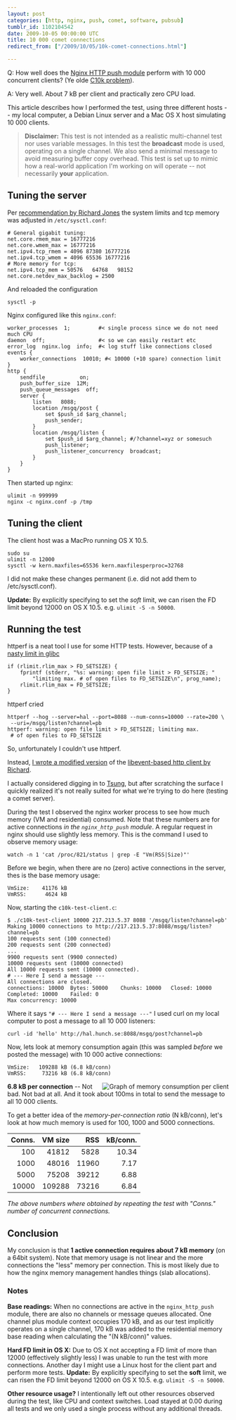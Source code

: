 ```yaml
---
layout: post
categories: [http, nginx, push, comet, software, pubsub]
tumblr_id: 1102104542  
date: 2009-10-05 00:00:00 UTC
title: 10 000 comet connections
redirect_from: ["/2009/10/05/10k-comet-connections.html"]

---
```


Q: How well does the [Nginx HTTP push module](http://github.com/rsms/nginx_http_push_module) perform with 10 000 concurrent clients? (Ye olde [C10k problem](http://www.kegel.com/c10k.html)).

A: Very well. About 7 kB per client and practically zero CPU load.

This article describes how I performed the test, using three different hosts -- my local computer, a Debian Linux server and a Mac OS X host simulating 10 000 clients.

<!--more-->

> **Disclaimer:** This test is not intended as a realistic multi-channel test nor uses variable messages. In this test the **broadcast** mode is used, operating on a single channel. We also send a minimal message to avoid measuring buffer copy overhead. This test is set up to mimic how a real-world application I'm working on will operate -- not necessarily **your** application.

## Tuning the server

Per [recommendation by Richard Jones](http://www.metabrew.com/article/a-million-user-comet-application-with-mochiweb-part-1) the system limits and tcp memory was adjusted in `/etc/sysctl.conf`:

	# General gigabit tuning:
	net.core.rmem_max = 16777216
	net.core.wmem_max = 16777216
	net.ipv4.tcp_rmem = 4096 87380 16777216
	net.ipv4.tcp_wmem = 4096 65536 16777216
	# More memory for tcp:
	net.ipv4.tcp_mem = 50576   64768   98152
	net.core.netdev_max_backlog = 2500

And reloaded the configuration

	sysctl -p

Nginx configured like this `nginx.conf`:

	worker_processes  1;         #< single process since we do not need much CPU
	daemon  off;                 #< so we can easily restart etc
	error_log  nginx.log  info;  #< log stuff like connections closed
	events {
		worker_connections  10010; #< 10000 (+10 spare) connection limit
	}
	http {
		sendfile           on;
		push_buffer_size  12M;
		push_queue_messages  off;
		server {
			listen   8088;
			location /msgq/post {
				set $push_id $arg_channel;
				push_sender;
			}
			location /msgq/listen {
				set $push_id $arg_channel; #/?channel=xyz or somesuch
				push_listener;
				push_listener_concurrency  broadcast;
			}
		}
	}

Then started up nginx:

	ulimit -n 999999
	nginx -c nginx.conf -p /tmp

## Tuning the client

The client host was a MacPro running OS X 10.5.

	sudo su
	ulimit -n 12000
	sysctl -w kern.maxfiles=65536 kern.maxfilesperproc=32768

I did not make these changes permanent (i.e. did not add them to /etc/sysctl.conf).

**Update:** By explicitly specifying to set the *soft* limit, we can risen the FD limit beyond 12000 on OS X 10.5. e.g. `ulimit -S -n 50000`.

## Running the test

httperf is a neat tool I use for some HTTP tests. However, because of a [nasty limit in glibc](http://nico.schottelius.org/documentations/howtos/creating-a-ha-lb-web-and-database-cluster/webserver-tests) 

	if (rlimit.rlim_max > FD_SETSIZE) {
		fprintf (stderr, "%s: warning: open file limit > FD_SETSIZE; "
			"limiting max. # of open files to FD_SETSIZE\n", prog_name);
		rlimit.rlim_max = FD_SETSIZE;
	}

httperf cried

	httperf --hog --server=hal --port=8088 --num-conns=10000 --rate=200 \
	 --uri=/msgq/listen?channel=pb
	httperf: warning: open file limit > FD_SETSIZE; limiting max.
	 # of open files to FD_SETSIZE

So, unfortunately I couldn't use httperf.

Instead, [I wrote a modified version](http://gist.github.com/201450) of the [libevent-based http client by Richard](http://www.metabrew.com/article/a-million-user-comet-application-with-mochiweb-part-3).

I actually considered digging in to [Tsung](http://tsung.erlang-projects.org/), but after scratching the surface I quickly realized it's not really suited for what we're trying to do here (testing a comet server).

During the test I observed the nginx worker process to see how much memory (VM and residential) consumed. Note that these numbers are for active connections *in the `nginx_http_push` module*. A regular request in nginx should use slightly less memory. This is the command I used to observe memory usage:

	watch -n 1 'cat /proc/821/status | grep -E "Vm(RSS|Size)"'

Before we begin, when there are no (zero) active connections in the server, thes is the base memory usage:

	VmSize:    41176 kB
	VmRSS:      4624 kB

Now, starting the `c10k-test-client.c`:

	$ ./c10k-test-client 10000 217.213.5.37 8088 '/msgq/listen?channel=pb'
	Making 10000 connections to http://217.213.5.37:8088/msgq/listen?channel=pb
	100 requests sent (100 connected)
	200 requests sent (200 connected)
	...
	9900 requests sent (9900 connected)
	10000 requests sent (10000 connected)
	All 10000 requests sent (10000 connected).
	# --- Here I send a message ---
	All connections are closed.
	connections: 10000	Bytes: 50000	Chunks: 10000	Closed: 10000
	Completed: 10000	Failed: 0
	Max concurrency: 10000

Where it says `"# --- Here I send a message ---"` I used curl on my local computer to post a message to all 10 000 listeners:

	curl -id 'hello' http://hal.hunch.se:8088/msgq/post?channel=pb

Now, lets look at memory consumption again (this was sampled *before* we posted the message) with 10 000 active connections:

	VmSize:   109288 kB (6.8 kB/conn)
	VmRSS:     73216 kB (6.8 kB/conn)

<img src="//farm5.static.flickr.com/4144/4992519275_1b5b017d9f_o.png" align="right" alt="Graph of memory consumption per client">**6.8 kB per connection** -- Not bad. Not bad at all. And it took about 100ms in total to send the message to all 10 000 clients.

To get a better idea of the *memory-per-connection ratio* (N kB/conn), let's look at how much memory is used for 100, 1000 and 5000 connections.

Conns.  | VM size  | RSS   | kB/conn.
------: | -------: | ----: | -------:
  100   | 41812    | 5828  | 10.34
 1000   | 48016    | 11960 | 7.17
 5000   | 75208    | 39212 | 6.88
10000   | 109288   | 73216 | 6.84

*The above numbers where obtained by repeating the test with "Conns." number of concurrent connections.*

## Conclusion

My conclusion is that **1 active connection requires about 7 kB memory** (on a 64bit system). Note that memory usage is not linear and the more connections the "less" memory per connection. This is most likely due to how the nginx memory management handles things (slab allocations).

### Notes

**Base readings:** When no connections are active in the `nginx_http_push` module, there are also no channels or message queues allocated. One channel plus module context occupies 170 kB, and as our test implicitly operates on a single channel, 170 kB was added to the residential memory base reading when calculating the "(N kB/conn)" values.

**Hard FD limit in OS X:** Due to OS X not accepting a FD limit of more than 12000 (effectively slightly less) I was unable to run the test with more connections. Another day I might use a Linux host for the client part and perform more tests. **Update:** By explicitly specifying to set the **soft** limit, we can risen the FD limit beyond 12000 on OS X 10.5. e.g. `ulimit -S -n 50000`.

**Other resource usage?** I intentionally left out other resources observed during the test, like CPU and context switches. Load stayed at 0.00 during all tests and we only used a single process without any additional threads.
